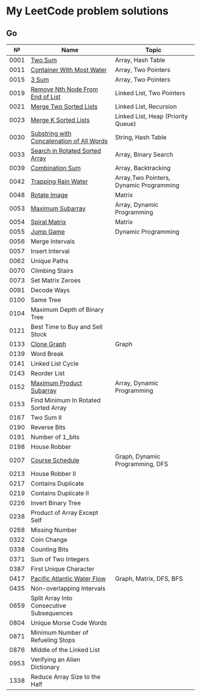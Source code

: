 # My LeetCode problem solutions

## Go

| №    | Name                                                                                                                  | Topic                                   |
| ---- | --------------------------------------------------------------------------------------------------------------------- | --------------------------------------- |
| 0001 | [Two Sum](https://leetcode.com/problems/two-sum/)                                                                     | Array, Hash Table                       |
| 0011 | [Container With Most Water](https://leetcode.com/problems/container-with-most-water/)                                 | Array, Two Pointers                     |
| 0015 | [3 Sum](https://leetcode.com/problems/3sum/)                                                                          | Array, Two Pointers                     |
| 0019 | [Remove Nth Node From End of List](https://leetcode.com/problems/remove-nth-node-from-end-of-list/)                   | Linked List, Two Pointers               |
| 0021 | [Merge Two Sorted Lists](https://leetcode.com/problems/merge-two-sorted-lists/)                                       | Linked List, Recursion                  |
| 0023 | [Merge K Sorted Lists](https://leetcode.com/problems/merge-k-sorted-lists/)                                           | Linked List, Heap (Priority Queue)      |
| 0030 | [Substring with Concatenation of All Words](https://leetcode.com/problems/substring-with-concatenation-of-all-words/) | String, Hash Table                      |
| 0033 | [Search in Rotated Sorted Array](https://leetcode.com/problems/search-in-rotated-sorted-array/)                       | Array, Binary Search                    |
| 0039 | [Combination Sum](https://leetcode.com/problems/combination-sum/)                                                     | Array, Backtracking                     |
| 0042 | [Trapping Rain Water](https://leetcode.com/problems/trapping-rain-water/)                                             | Array,Two Pointers, Dynamic Programming |
| 0048 | [Rotate Image](https://leetcode.com/problems/rotate-image/)                                                           | Matrix                                  |
| 0053 | [Maximum Subarray](https://leetcode.com/problems/maximum-subarray/)                                                   | Array, Dynamic Programming              |
| 0054 | [Spiral Matrix](https://leetcode.com/problems/spiral-matrix/)                                                         | Matrix                                  |
| 0055 | [Jump Game](https://leetcode.com/problems/jump-game/)                                                                 | Dynamic Programming                     |
| 0056 | Merge Intervals                                                                                                       |                                         |
| 0057 | Insert Interval                                                                                                       |                                         |
| 0062 | Unique Paths                                                                                                          |                                         |
| 0070 | Climbing Stairs                                                                                                       |                                         |
| 0073 | Set Matrix Zeroes                                                                                                     |                                         |
| 0091 | Decode Ways                                                                                                           |                                         |
| 0100 | Same Tree                                                                                                             |                                         |
| 0104 | Maximum Depth of Binary Tree                                                                                          |                                         |
| 0121 | Best Time to Buy and Sell Stock                                                                                       |                                         |
| 0133 | [Clone Graph](https://leetcode.com/problems/clone-graph/)                                                             | Graph                                   |
| 0139 | Word Break                                                                                                            |                                         |
| 0141 | Linked List Cycle                                                                                                     |                                         |
| 0143 | Reorder List                                                                                                          |                                         |
| 0152 | [Maximum Product Subarray](https://leetcode.com/problems/maximum-product-subarray/)                                   | Array, Dynamic Programming              |
| 0153 | Find Minimum In Rotated Sorted Array                                                                                  |                                         |
| 0167 | Two Sum II                                                                                                            |                                         |
| 0190 | Reverse Bits                                                                                                          |                                         |
| 0191 | Number of 1_bits                                                                                                      |                                         |
| 0198 | House Robber                                                                                                          |                                         |
| 0207 | [Course Schedule](https://leetcode.com/problems/course-schedule/)                                                     | Graph, Dynamic Programming, DFS         |
| 0213 | House Robber II                                                                                                       |                                         |
| 0217 | Contains Duplicate                                                                                                    |                                         |
| 0219 | Contains Duplicate II                                                                                                 |                                         |
| 0226 | Invert Binary Tree                                                                                                    |                                         |
| 0238 | Product of Array Except Self                                                                                          |                                         |
| 0268 | Missing Number                                                                                                        |                                         |
| 0322 | Coin Change                                                                                                           |                                         |
| 0338 | Counting Bits                                                                                                         |                                         |
| 0371 | Sum of Two Integers                                                                                                   |                                         |
| 0387 | First Unique Character                                                                                                |                                         |
| 0417 | [Pacific Atlantic Water Flow](https://leetcode.com/problems/pacific-atlantic-water-flow/)                             | Graph, Matrix, DFS, BFS                 |
| 0435 | Non-overlapping Intervals                                                                                             |                                         |
| 0659 | Split Array Into Consecutive Subsequences                                                                             |                                         |
| 0804 | Unique Morse Code Words                                                                                               |                                         |
| 0871 | Minimum Number of Refueling Stops                                                                                     |                                         |
| 0876 | Middle of the Linked List                                                                                             |                                         |
| 0953 | Verifying an Alien Dictionary                                                                                         |                                         |
| 1338 | Reduce Array Size to the Half                                                                                         |                                         |

